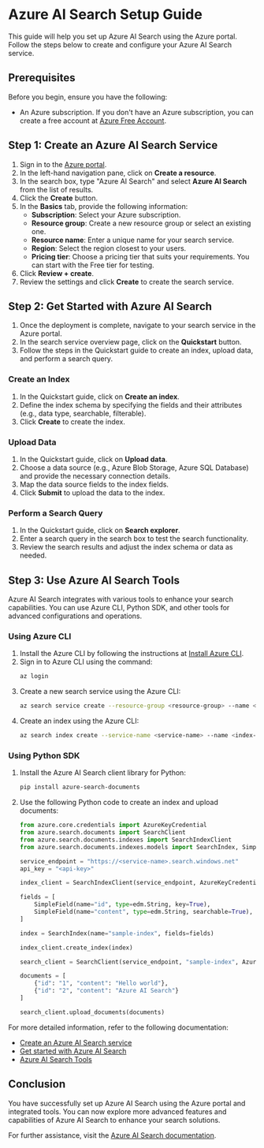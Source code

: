 # Azure AI Search Setup Guide

This guide will help you set up Azure AI Search using the Azure portal. Follow the steps below to create and configure your Azure AI Search service.

## Prerequisites

Before you begin, ensure you have the following:

- An Azure subscription. If you don't have an Azure subscription, you can create a free account at [Azure Free Account](https://azure.microsoft.com/free/?wt.mc_id=studentamb_258691).

## Step 1: Create an Azure AI Search Service

1. Sign in to the [Azure portal](https://portal.azure.com/?wt.mc_id=studentamb_258691).
2. In the left-hand navigation pane, click on **Create a resource**.
3. In the search box, type "Azure AI Search" and select **Azure AI Search** from the list of results.
4. Click the **Create** button.
5. In the **Basics** tab, provide the following information:
   - **Subscription**: Select your Azure subscription.
   - **Resource group**: Create a new resource group or select an existing one.
   - **Resource name**: Enter a unique name for your search service.
   - **Region**: Select the region closest to your users.
   - **Pricing tier**: Choose a pricing tier that suits your requirements. You can start with the Free tier for testing.
6. Click **Review + create**.
7. Review the settings and click **Create** to create the search service.

## Step 2: Get Started with Azure AI Search

1. Once the deployment is complete, navigate to your search service in the Azure portal.
2. In the search service overview page, click on the **Quickstart** button.
3. Follow the steps in the Quickstart guide to create an index, upload data, and perform a search query.

### Create an Index

1. In the Quickstart guide, click on **Create an index**.
2. Define the index schema by specifying the fields and their attributes (e.g., data type, searchable, filterable).
3. Click **Create** to create the index.

### Upload Data

1. In the Quickstart guide, click on **Upload data**.
2. Choose a data source (e.g., Azure Blob Storage, Azure SQL Database) and provide the necessary connection details.
3. Map the data source fields to the index fields.
4. Click **Submit** to upload the data to the index.

### Perform a Search Query

1. In the Quickstart guide, click on **Search explorer**.
2. Enter a search query in the search box to test the search functionality.
3. Review the search results and adjust the index schema or data as needed.

## Step 3: Use Azure AI Search Tools

Azure AI Search integrates with various tools to enhance your search capabilities. You can use Azure CLI, Python SDK, and other tools for advanced configurations and operations.

### Using Azure CLI

1. Install the Azure CLI by following the instructions at [Install Azure CLI](https://learn.microsoft.com/en-us/cli/azure/install-azure-cli?wt.mc_id=studentamb_258691).
2. Sign in to Azure CLI using the command:
   ```bash
   az login
   ```
3. Create a new search service using the Azure CLI:
   ```bash
   az search service create --resource-group <resource-group> --name <service-name> --sku Free
   ```
4. Create an index using the Azure CLI:
   ```bash
   az search index create --service-name <service-name> --name <index-name> --fields "field1:type, field2:type"
   ```

### Using Python SDK

1. Install the Azure AI Search client library for Python:
   ```bash
   pip install azure-search-documents
   ```
2. Use the following Python code to create an index and upload documents:
   ```python
   from azure.core.credentials import AzureKeyCredential
   from azure.search.documents import SearchClient
   from azure.search.documents.indexes import SearchIndexClient
   from azure.search.documents.indexes.models import SearchIndex, SimpleField, edm

   service_endpoint = "https://<service-name>.search.windows.net"
   api_key = "<api-key>"

   index_client = SearchIndexClient(service_endpoint, AzureKeyCredential(api_key))

   fields = [
       SimpleField(name="id", type=edm.String, key=True),
       SimpleField(name="content", type=edm.String, searchable=True),
   ]

   index = SearchIndex(name="sample-index", fields=fields)

   index_client.create_index(index)

   search_client = SearchClient(service_endpoint, "sample-index", AzureKeyCredential(api_key))

   documents = [
       {"id": "1", "content": "Hello world"},
       {"id": "2", "content": "Azure AI Search"}
   ]

   search_client.upload_documents(documents)
   ```

For more detailed information, refer to the following documentation:

- [Create an Azure AI Search service](https://learn.microsoft.com/en-us/azure/search/search-create-service-portal?wt.mc_id=studentamb_258691)
- [Get started with Azure AI Search](https://learn.microsoft.com/en-us/azure/search/search-get-started-portal?wt.mc_id=studentamb_258691)
- [Azure AI Search Tools](https://learn.microsoft.com/en-us/azure/ai-services/agents/how-to/tools/azure-ai-search?tabs=azurecli%2Cpython&pivots=code-examples?wt.mc_id=studentamb_258691)

## Conclusion

You have successfully set up Azure AI Search using the Azure portal and integrated tools. You can now explore more advanced features and capabilities of Azure AI Search to enhance your search solutions.

For further assistance, visit the [Azure AI Search documentation](https://learn.microsoft.com/en-us/azure/search/?wt.mc_id=studentamb_258691).
